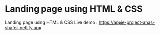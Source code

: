 # Landing page using HTML & CSS
Landing page using HTML & CSS
Live demo : https://appie-project-anas-shafeii.netlify.app
